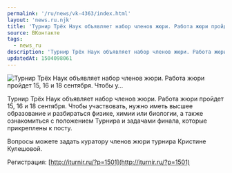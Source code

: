 ```yaml
---
permalink: '/ru/news/vk-4363/index.html'
layout: 'news.ru.njk'
title: 'Турнир Трёх Наук объявляет набор членов жюри. Работа жюри пройдет 15, 16 и 18 сентября. Чтобы у'
source: ВКонтакте
tags:
  - news_ru
description: 'Турнир Трёх Наук объявляет набор членов жюри. Работа жюри пройдет 15, 16 и 18 сентября. Чтобы у…'
updatedAt: 1504098061
---
```

![Турнир Трёх Наук объявляет набор членов жюри. Работа жюри пройдет 15, 16 и 18 сентября. Чтобы у…](https://sun9-61.userapi.com/impf/c836637/v836637725/53080/Yj1XWwsKE_M.jpg?size=600x258&quality=96&proxy=1&sign=3acc7e4fd8d02113271ecddc26979bec&c_uniq_tag=Xq_sRXtrj9Y-mpq0pUVvbXq6u-788gOXikYY1vWHtT8&type=album)

Турнир Трёх Наук объявляет набор членов жюри. Работа жюри пройдет 15, 16 и 18 сентября. Чтобы участвовать, нужно иметь высшее образование и разбираться физике, химии или биологии, а также ознакомиться с положением Турнира и задачами финала, которые прикреплены к посту.

Вопросы можете задать куратору членов жюри турнира Кристине Кулешовой.

Регистрация: [http://iturnir.ru/?p=1501](http://iturnir.ru/?p=1501)
